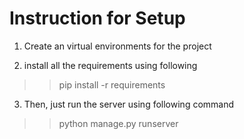 # Instruction for Setup

1. Create an virtual environments for the project

2. install all the requirements using following

>> pip install -r requirements

3. Then, just run the server using following command

>> python manage.py runserver
